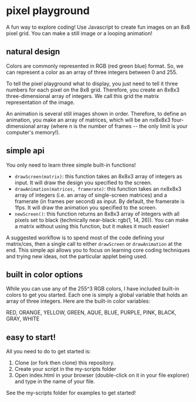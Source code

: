 # pixel playground

A fun way to explore coding! Use Javascript to create fun images on an 8x8 pixel grid. You can make a still image or a looping animation!

## natural design

Colors are commonly represented in RGB (red green blue) format. So, we can represent a color as an array of three integers between 0 and 255.

To tell the pixel playground what to display, you just need to tell it three numbers for each pixel on the 8x8 grid. Therefore, you create an 8x8x3 three-dimensional array of integers. We call this grid the matrix representation of the image.

An animation is several still images shown in order. Therefore, to define an animation, you make an array of matrices, which will be an nx8x8x3 four-dimensional array (where n is the number of frames -- the only limit is your computer's memory!).

## simple api

You only need to learn three simple built-in functions!

* `drawScreen(matrix)`: this function takes an 8x8x3 array of integers as input. It will draw the design you specified to the screen.
* `drawAnimation(matrices, framerate)`: this function takes an nx8x8x3 array of integers (i.e. an array of single-screen matrices) and a framerate (in frames per second) as input. By default, the framerate is 1fps. It will draw the animation you specified to the screen.
* `newScreen()`: this function returns an 8x8x3 array of integers with all pixels set to black (technically near-black: rgb(1, 14, 26)). You can make a matrix without using this function, but it makes it much easier!

A suggested workflow is to spend most of the code defining your matrix/ces, then a single call to either `drawScreen` or `drawAnimation` at the end. This simple api allows you to focus on learning core coding techniques and trying new ideas, not the particular applet being used.

## built in color options

While you can use any of the 255^3 RGB colors, I have included built-in colors to get you started. Each one is simply a global variable that holds an array of three integers. Here are the built-in color variables:

RED, ORANGE, YELLOW, GREEN, AQUE, BLUE, PURPLE, PINK, BLACK, GRAY, WHITE

## easy to start!

All you need to do to get started is:

1. Clone (or fork then clone) this repository. 
2. Create your script in the my-scripts folder
3. Open index.html in your browser (double-click on it in your file explorer) and type in the name of your file.

See the my-scripts folder for examples to get started!